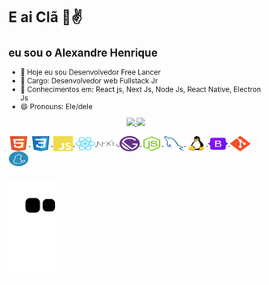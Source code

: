 # E ai Clã 🖖✌️

## eu sou o Alexandre Henrique

- 🔭 Hoje eu sou Desenvolvedor Free Lancer
- 🤖 Cargo: Desenvolvedor web Fullstack Jr 
- 🌱 Conhecimentos em: React js, Next Js, Node Js, React Native, Electron Js
- 😄 Pronouns: Ele/dele

<div align="center">
  <a href="https://github.com/alexandre-henrique-rp">
  <img height="170rem" src="https://github-readme-stats.vercel.app/api?username=alexandre-henrique-rp&show_icons=true&theme=dracula&include_all_commits=true"/>
  <img height="200rem" src="https://github-readme-stats.vercel.app/api/top-langs/?username=alexandre-henrique-rp&layout=compact&langs_count=7&theme=dracula"/>
</div>
  
  <div style="display: inline_block background: fffff "><br>
    <img align="center" alt="Alexandre-HTML" height="30" width="40" src="https://raw.githubusercontent.com/devicons/devicon/master/icons/html5/html5-original.svg">
    <img align="center" alt="Alexandre-CSS" height="30" width="40" src="https://raw.githubusercontent.com/devicons/devicon/master/icons/css3/css3-original.svg">
    <img align="center" alt="Alexandre-Js" height="30" width="40" src="https://raw.githubusercontent.com/devicons/devicon/master/icons/javascript/javascript-plain.svg">
    <img align="center" alt="Alexandre-React" height="30" width="40" src="https://raw.githubusercontent.com/devicons/devicon/master/icons/react/react-original.svg">
    <img align="center" alt="Alexandre-Next" height="30" width="40" src="https://github.com/devicons/devicon/blob/master/icons/nextjs/nextjs-original-wordmark.svg">
     <img align="center" alt="Alexandre-Next" height="30" width="40" src="https://github.com/devicons/devicon/blob/master/icons/gatsby/gatsby-original.svg">
    <img align="center" alt="Alexandre-Node" height="30" width="40" src="https://github.com/devicons/devicon/blob/master/icons/nodejs/nodejs-original.svg">
    <img align="center" alt="Alexandre-MySql" height="30" width="40" src="https://github.com/devicons/devicon/blob/master/icons/mysql/mysql-plain.svg">
    <img align="center" alt="Alexandre-Linux" height="30" width="40" src="https://github.com/devicons/devicon/blob/master/icons/linux/linux-original.svg">  
    <img align="center" alt="Alexandre-Bootstrap" height="30" width="40" src="https://github.com/devicons/devicon/blob/master/icons/bootstrap/bootstrap-original.svg">  
    <img align="center" alt="Alexandre-Git" height="30" width="40" src="https://github.com/devicons/devicon/blob/master/icons/git/git-original.svg">  
    <img align="center" alt="Alexandre-Yarn" height="30" width="40" src="https://github.com/devicons/devicon/blob/master/icons/yarn/yarn-original.svg">  
 </div>
  
  ##
  
  
![Snake animation](https://github.com/alexandre-henrique-rp/alexandre-henrique-rp/blob/output/github-contribution-grid-snake.svg)
  

